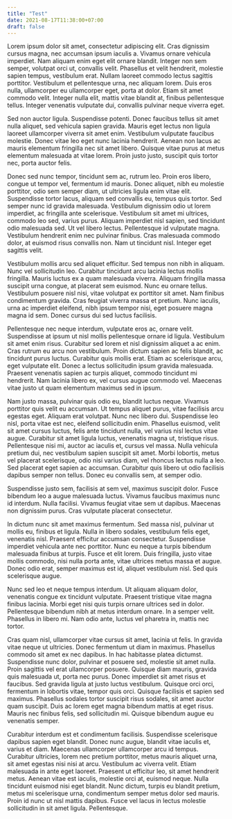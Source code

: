 ```yaml
---
title: "Test"
date: 2021-08-17T11:38:00+07:00
draft: false
---
```



Lorem ipsum dolor sit amet, consectetur adipiscing elit. Cras dignissim cursus magna, nec accumsan ipsum iaculis a. Vivamus ornare vehicula imperdiet. Nam aliquam enim eget elit ornare blandit. Integer non sem semper, volutpat orci ut, convallis velit. Phasellus et velit hendrerit, molestie sapien tempus, vestibulum erat. Nullam laoreet commodo lectus sagittis porttitor. Vestibulum et pellentesque urna, nec aliquam lorem. Duis eros nulla, ullamcorper eu ullamcorper eget, porta at dolor. Etiam sit amet commodo velit. Integer nulla elit, mattis vitae blandit at, finibus pellentesque tellus. Integer venenatis vulputate dui, convallis pulvinar neque viverra eget.

Sed non auctor ligula. Suspendisse potenti. Donec faucibus tellus sit amet nulla aliquet, sed vehicula sapien gravida. Mauris eget lectus non ligula laoreet ullamcorper viverra sit amet enim. Vestibulum vulputate faucibus molestie. Donec vitae leo eget nunc lacinia hendrerit. Aenean non lacus ac mauris elementum fringilla nec sit amet libero. Quisque vitae purus at metus elementum malesuada at vitae lorem. Proin justo justo, suscipit quis tortor nec, porta auctor felis.

Donec sed nunc tempor, tincidunt sem ac, rutrum leo. Proin eros libero, congue ut tempor vel, fermentum id mauris. Donec aliquet, nibh eu molestie porttitor, odio sem semper diam, ut ultricies ligula enim vitae elit. Suspendisse tortor lacus, aliquam sed convallis eu, tempus quis tortor. Sed semper nunc id gravida malesuada. Vestibulum dignissim odio ut lorem imperdiet, ac fringilla ante scelerisque. Vestibulum sit amet mi ultrices, commodo leo sed, varius purus. Aliquam imperdiet nisl sapien, sed tincidunt odio malesuada sed. Ut vel libero lectus. Pellentesque id vulputate magna. Vestibulum hendrerit enim nec pulvinar finibus. Cras malesuada commodo dolor, at euismod risus convallis non. Nam ut tincidunt nisl. Integer eget sagittis velit.

Vestibulum mollis arcu sed aliquet efficitur. Sed tempus non nibh in aliquam. Nunc vel sollicitudin leo. Curabitur tincidunt arcu lacinia lectus mollis fringilla. Mauris luctus ex a quam malesuada viverra. Aliquam fringilla massa suscipit urna congue, at placerat sem euismod. Nunc eu ornare tellus. Vestibulum posuere nisl nisi, vitae volutpat ex porttitor sit amet. Nam finibus condimentum gravida. Cras feugiat viverra massa et pretium. Nunc iaculis, urna ac imperdiet eleifend, nibh ipsum tempor nisi, eget posuere magna magna id sem. Donec cursus dui sed luctus facilisis.

Pellentesque nec neque interdum, vulputate eros ac, ornare velit. Suspendisse at ipsum ut nisl mollis pellentesque ornare id ligula. Vestibulum sit amet enim risus. Curabitur sed lorem et nisl dignissim aliquet a ac enim. Cras rutrum eu arcu non vestibulum. Proin dictum sapien ac felis blandit, ac tincidunt purus luctus. Curabitur quis mollis erat. Etiam ac scelerisque arcu, eget vulputate elit. Donec a lectus sollicitudin ipsum gravida malesuada. Praesent venenatis sapien ac turpis aliquet, commodo tincidunt mi hendrerit. Nam lacinia libero ex, vel cursus augue commodo vel. Maecenas vitae justo ut quam elementum maximus sed in ipsum.

Nam justo massa, pulvinar quis odio eu, blandit luctus neque. Vivamus porttitor quis velit eu accumsan. Ut tempus aliquet purus, vitae facilisis arcu egestas eget. Aliquam erat volutpat. Nunc nec libero dui. Suspendisse leo nisl, porta vitae est nec, eleifend sollicitudin enim. Phasellus euismod, velit sit amet cursus luctus, felis ante tincidunt nulla, vel varius nisl lectus vitae augue. Curabitur sit amet ligula luctus, venenatis magna ut, tristique risus. Pellentesque nisi mi, auctor ac iaculis et, cursus vel massa. Nulla vehicula pretium dui, nec vestibulum sapien suscipit sit amet. Morbi lobortis, metus vel placerat scelerisque, odio nisi varius diam, vel rhoncus lectus nulla a leo. Sed placerat eget sapien ac accumsan. Curabitur quis libero ut odio facilisis dapibus semper non tellus. Donec eu convallis sem, at semper odio.

Suspendisse justo sem, facilisis at sem vel, maximus suscipit dolor. Fusce bibendum leo a augue malesuada luctus. Vivamus faucibus maximus nunc id interdum. Nulla facilisi. Vivamus feugiat vitae sem ut dapibus. Maecenas non dignissim purus. Cras vulputate placerat consectetur.

In dictum nunc sit amet maximus fermentum. Sed massa nisl, pulvinar ut mollis eu, finibus et ligula. Nulla in libero sodales, vestibulum felis eget, venenatis nisl. Praesent efficitur accumsan consectetur. Suspendisse imperdiet vehicula ante nec porttitor. Nunc eu neque a turpis bibendum malesuada finibus at turpis. Fusce et elit lorem. Duis fringilla, justo vitae mollis commodo, nisi nulla porta ante, vitae ultrices metus massa et augue. Donec odio erat, semper maximus est id, aliquet vestibulum nisl. Sed quis scelerisque augue.

Nunc sed leo et neque tempus interdum. Ut aliquam aliquam dolor, venenatis congue ex tincidunt vulputate. Praesent tristique vitae magna finibus lacinia. Morbi eget nisi quis turpis ornare ultrices sed in dolor. Pellentesque bibendum nibh at metus interdum ornare. In a semper velit. Phasellus in libero mi. Nam odio ante, luctus vel pharetra in, mattis nec tortor.

Cras quam nisl, ullamcorper vitae cursus sit amet, lacinia ut felis. In gravida vitae neque ut ultricies. Donec fermentum ut diam in maximus. Phasellus commodo sit amet ex nec dapibus. In hac habitasse platea dictumst. Suspendisse nunc dolor, pulvinar et posuere sed, molestie sit amet nulla. Proin sagittis vel erat ullamcorper posuere. Quisque diam mauris, gravida quis malesuada ut, porta nec purus. Donec imperdiet sit amet risus et faucibus. Sed gravida ligula at justo luctus vestibulum. Quisque orci orci, fermentum in lobortis vitae, tempor quis orci. Quisque facilisis et sapien sed maximus. Phasellus sodales tortor suscipit risus sodales, sit amet auctor quam suscipit. Duis ac lorem eget magna bibendum mattis at eget risus. Mauris nec finibus felis, sed sollicitudin mi. Quisque bibendum augue eu venenatis semper.

Curabitur interdum est et condimentum facilisis. Suspendisse scelerisque dapibus sapien eget blandit. Donec nunc augue, blandit vitae iaculis et, varius et diam. Maecenas ullamcorper ullamcorper arcu id tempus. Curabitur ultricies, lorem nec pretium porttitor, metus mauris aliquet urna, sit amet egestas nisi nisi at arcu. Vestibulum ac viverra velit. Etiam malesuada in ante eget laoreet. Praesent ut efficitur leo, sit amet hendrerit metus. Aenean vitae est iaculis, molestie orci at, euismod neque. Nulla tincidunt euismod nisi eget blandit. Nunc dictum, turpis eu blandit pretium, metus mi scelerisque urna, condimentum semper metus dolor sed mauris. Proin id nunc ut nisl mattis dapibus. Fusce vel lacus in lectus molestie sollicitudin in sit amet ligula. Pellentesque. 

